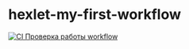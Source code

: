 # hexlet-my-first-workflow

[![CI Проверка работы workflow](https://github.com/AlexanderPolovykh/hexlet-my-first-workflow/actions/workflows/main.yml/badge.svg?branch=main)](https://github.com/AlexanderPolovykh/hexlet-my-first-workflow/actions/workflows/main.yml)
